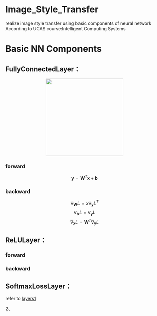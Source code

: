 # Image_Style_Transfer 
realize image style transfer using basic components of neural network 
According to UCAS course:Intelligent Computing Systems 

# Basic NN Components
## FullyConnectedLayer：

<p align = 'center'>
<img src = 'examples/style/udnie.jpg' height = '246px'>
</p>

### forward
$$ \boldsymbol{y}=\boldsymbol{W}^{T}\boldsymbol{x}+\boldsymbol{b} $$
### backward
$$ \nabla_\boldsymbol{W} L=x\nabla_\boldsymbol{y} L^T $$
$$ \nabla_\boldsymbol{b} L=\nabla_\boldsymbol{y} L $$
$$ \nabla_\boldsymbol{x} L=\boldsymbol{W}^T\nabla_\boldsymbol{y} L $$

## ReLULayer：
### forward

### backward

## SoftmaxLossLayer：


refer to [layers1](https://github.com/up-or-down/Image_Style_Transfer/blob/main/layers_1.py)

2、

